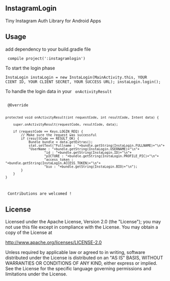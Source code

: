 ## InstagramLogin
Tiny Instagram Auth Library for Android Apps
## Usage

add dependency to your build.gradle file

<code> compile project(':instagramlogin')</code>

To start the login phase

<code>InstaLogin instaLogin = new InstaLogin(MainActivity.this,
                        YOUR CIENT ID,
                        YOUR CLIENT SECRET,
                        YOUR SUCCESS URL);
                instaLogin.login();
                </code>
                
                
To handle the login data in your <code> onActivityResult </code>



<code>
 @Override 
 
    protected void onActivityResult(int requestCode, int resultCode, Intent data) {
    
        super.onActivityResult(requestCode, resultCode, data);
        
        if (requestCode == Keys.LOGIN_REQ) {
            // Make sure the request was successful
            if (resultCode == RESULT_OK) {
                Bundle bundle = data.getExtras();
                stat.setText("Fullname : "+bundle.getString(InstaLogin.FULLNAME)+"\n"+
                "UserName : "+bundle.getString(InstaLogin.USERNAME)+"\n"+
                        "id : "+bundle.getString(InstaLogin.ID)+"\n"+
                        "pICTURE : "+bundle.getString(InstaLogin.PROFILE_PIC)+"\n"+
                        "access_token : "+bundle.getString(InstaLogin.ACCESS_TOKEN)+"\n"+
                        "bıo : "+bundle.getString(InstaLogin.BIO)+"\n");
            }
        }
    }
    
</code>
     
     
     Contributions are welcomed !
## License
Licensed under the Apache License, Version 2.0 (the "License");
you may not use this file except in compliance with the License.
You may obtain a copy of the License at

http://www.apache.org/licenses/LICENSE-2.0

Unless required by applicable law or agreed to in writing, software
distributed under the License is distributed on an "AS IS" BASIS,
WITHOUT WARRANTIES OR CONDITIONS OF ANY KIND, either express or implied.
See the License for the specific language governing permissions and
limitations under the License.
